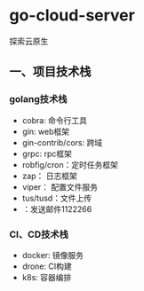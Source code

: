 # go-cloud-server
探索云原生

## 一、项目技术栈
### golang技术栈
- cobra: 命令行工具
- gin: web框架
- gin-contrib/cors: 跨域
- grpc: rpc框架
- robfig/cron：定时任务框架
- zap： 日志框架
- viper： 配置文件服务
- tus/tusd：文件上传
- ：发送邮件1122266

### CI、CD技术栈
- docker: 镜像服务
- drone: CI构建
- k8s: 容器编排